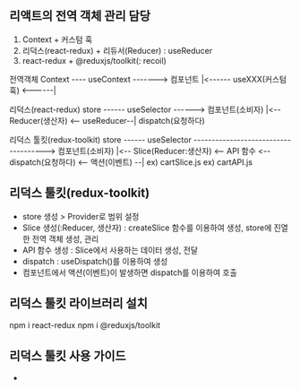 ## 리액트의 전역 객체 관리 담당
1. Context + 커스텀 훅
2. 리덕스(react-redux) + 리듀서(Reducer) : useReducer
3. react-redux + @reduxjs/toolkit(: recoil)

전역객체
Context ---- useContext -------> 컴포넌트
    |<------ useXXX(커스텀훅) <------|

리덕스(react-redux)
store ------ useSelector ------> 컴포넌트(소비자)
  |<-- Reducer(생산자) <-- useReducer--| dispatch(요청하다)

리덕스 툴킷(redux-toolkit)
store ------ useSelector -------------------------------------> 컴포넌트(소비자)
  |<-- Slice(Reducer:생산자) <-- API 함수 <-- dispatch(요청하다) <-- 액션(이벤트) --|
       ex) cartSlice.js     ex) cartAPI.js


## 리덕스 툴킷(redux-toolkit)
- store 생성 > Provider로 범위 설정
- Slice 생성(:Reducer, 생산자) 
  : createSlice 함수를 이용하여 생성, store에 진열한 전역 객체 생성, 관리
- API 함수 생성 : Slice에서 사용하는 데이터 생성, 전달
- dispatch : useDispatch()를 이용하여 생성
- 컴포넌트에서 액션(이벤트)이 발생하면 dispatch를 이용하여 호출

## 리덕스 툴킷 라이브러리 설치
npm i react-redux
npm i @reduxjs/toolkit

## 리덕스 툴킷 사용 가이드
- 